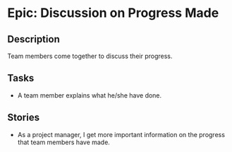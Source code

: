 # Epic: Discussion on Progress Made

## Description
Team members come together to discuss their progress. 

## Tasks
* A team member explains what he/she have done.

## Stories
* As a project manager, I get more important information on the progress that team members have made.